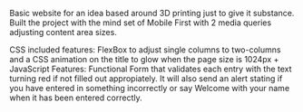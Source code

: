 

Basic website for an idea based around 3D printing just to give it substance. Built the project with the mind set of Mobile First with 2 media queries adjusting content area
sizes. 

CSS included features: FlexBox to adjust single columns to two-columns and a CSS animation on the title to glow when the page size is 1024px +
JavaScript Features: Functional Form that validates each entry with the text turning red if not filled out appropiately. It will also send an alert stating if 
you have entered in something incorrectly or say Welcome with your name when it has been entered correctly.
